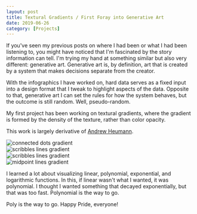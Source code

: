 ```yaml
---
layout: post
title: Textural Gradients / First Foray into Generative Art
date: 2019-06-26
category: [Projects]
---
```


If you've seen my previous posts on where I had been or what I had been
listening to, you might have noticed that I'm fascinated by the story
information can tell. I'm trying my hand at something similar but also very
different: generative art. Generative art is, by definition, art that is created
by a system that makes decisions separate from the creator.

With the infographics I have worked on, hard data serves as a fixed
input into a design format that I tweak to highlight aspects of the data.
Opposite to that, generative art I can set the rules for how the system
behaves, but the outcome is still random. Well, pseudo-random.

My first project has been working on textural gradients, where the gradient
is formed by the density of the texture, rather than color opacity.

This work is largely derivative of [Andrew
Heumann](https://www.instagram.com/beingheumann/).

![connected dots gradient](/img/generative_art/poly-5998156520670743179.jpg)
<br />
![scribbles lines gradient](/img/generative_art/short-lines-300-25-1.000000-0.500000-5593237240519215418.jpg)
<br />
![scribbles lines gradient](/img/generative_art/lines-600-30-0-5145172688552487739.jpg)
<br />
![midpoint lines gradient](/img/generative_art/midpoint-lines-3763492572620996482.jpg)

I learned a lot about visualizing linear, polynomial, exponential, and
logarithmic functions. In this, if linear wasn't what I wanted, it was
polynomial. I thought I wanted something that decayed exponentially, but that
was too fast. Polynomial is the way to go.

Poly is the way to go. Happy Pride, everyone!
